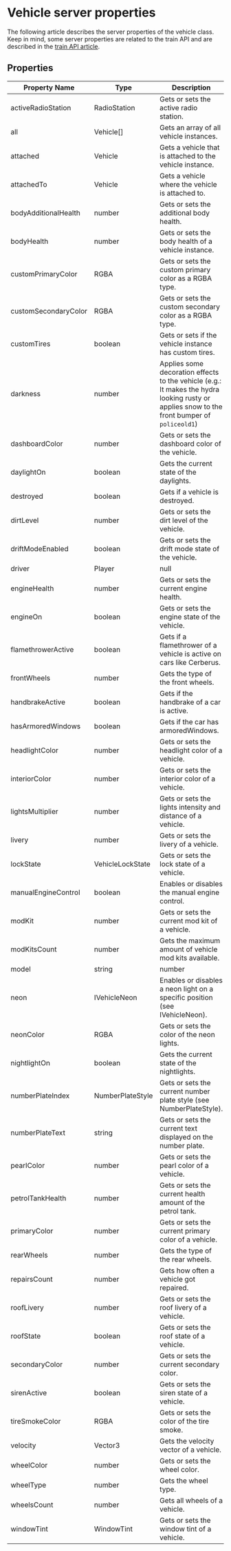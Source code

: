 # Vehicle server properties

The following article describes the server properties of the vehicle class. Keep in mind, some server properties are related to the train API and are described in the [train API article](docs/articles/vehicle/train-api.md).

## Properties
| Property Name             | Type              | Description                                                                                                                           |
| ------------------------- | ------------------| -------------------------------------------------------------------|
| activeRadioStation        | RadioStation      | Gets or sets the active radio station.         
| all                       | Vehicle[]         | Gets an array of all vehicle instances.         
| attached                  | Vehicle           | Gets a vehicle that is attached to the vehicle instance.         
| attachedTo                | Vehicle           | Gets a vehicle where the vehicle is attached to.         
| bodyAdditionalHealth      | number            | Gets or sets the additional body health.         
| bodyHealth                | number            | Gets or sets the body health of a vehicle instance.         
| customPrimaryColor        | RGBA              | Gets or sets the custom primary color as a RGBA type.         
| customSecondaryColor      | RGBA              | Gets or sets the custom secondary color as a RGBA type.        
| customTires               | boolean           | Gets or sets if the vehicle instance has custom tires.         
| darkness                  | number            | Applies some decoration effects to the vehicle (e.g.: It makes the hydra looking rusty or applies snow to the front bumper of `policeold1`)     
| dashboardColor            | number            | Gets or sets the dashboard color of the vehicle.         
| daylightOn                | boolean           | Gets the current state of the daylights.         
| destroyed                 | boolean           | Gets if a vehicle is destroyed.         
| dirtLevel                 | number            | Gets or sets the dirt level of the vehicle.         
| driftModeEnabled          | boolean           | Gets or sets the drift mode state of the vehicle.         
| driver                    | Player | null     | Gets the current driver of the vehicle. It returns null, if there is no driver.         
| engineHealth              | number            | Gets or sets the current engine health.         
| engineOn                  | boolean           | Gets or sets the engine state of the vehicle.         
| flamethrowerActive        | boolean           | Gets if a flamethrower of a vehicle is active on cars like Cerberus.         
| frontWheels               | number            | Gets the type of the front wheels.         
| handbrakeActive           | boolean           | Gets if the handbrake of a car is active.         
| hasArmoredWindows         | boolean           | Gets if the car has armoredWindows.         
| headlightColor            | number            | Gets or sets the headlight color of a vehicle.         
| interiorColor             | number            | Gets or sets the interior color of a vehicle.         
| lightsMultiplier          | number            | Gets or sets the lights intensity and distance of a vehicle.         
| livery                    | number            | Gets or sets the livery of a vehicle.         
| lockState                 | VehicleLockState  | Gets or sets the lock state of a vehicle.         
| manualEngineControl       | boolean           | Enables or disables the manual engine control.         
| modKit                    | number            | Gets or sets the current mod kit of a vehicle.         
| modKitsCount              | number            | Gets the maximum amount of vehicle mod kits available.         
| model                     | string | number   | Gets the model of a vehicle instance.         
| neon                      | IVehicleNeon      | Enables or disables a neon light on a specific position (see IVehicleNeon).         
| neonColor                 | RGBA              | Gets or sets the color of the neon lights.         
| nightlightOn              | boolean           | Gets the current state of the nightlights.         
| numberPlateIndex          | NumberPlateStyle  | Gets or sets the current number plate style (see NumberPlateStyle).         
| numberPlateText           | string            | Gets or sets the current text displayed on the number plate.         
| pearlColor                | number            | Gets or sets the pearl color of a vehicle.         
| petrolTankHealth          | number            | Gets or sets the current health amount of the petrol tank.         
| primaryColor              | number            | Gets or sets the current primary color of a vehicle.         
| rearWheels                | number            | Gets the type of the rear wheels.         
| repairsCount              | number            | Gets how often a vehicle got repaired.         
| roofLivery                | number            | Gets or sets the roof livery of a vehicle.         
| roofState                 | boolean           | Gets or sets the roof state of a vehicle.         
| secondaryColor            | number            | Gets or sets the current secondary color.         
| sirenActive               | boolean           | Gets or sets the siren state of a vehicle.         
| tireSmokeColor            | RGBA              | Gets or sets the color of the tire smoke.         
| velocity                  | Vector3           | Gets the velocity vector of a vehicle.          
| wheelColor                | number            | Gets or sets the wheel color.         
| wheelType                 | number            | Gets the wheel type.         
| wheelsCount               | number            | Gets all wheels of a vehicle.         
| windowTint                | WindowTint        | Gets or sets the window tint of a vehicle.          